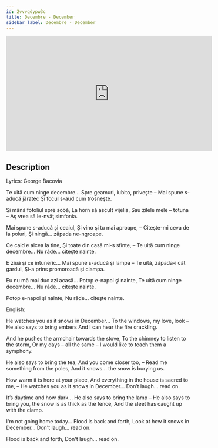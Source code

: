 ```yaml
---
id: 2vvvqdypw3c
title: Decembre - December
sidebar_label: Decembre - December
---
```


<iframe
  width="560"
  height="315"
  src="https://www.youtube.com/embed/2vvvqdypw3c"
  title="YouTube video player"
  frameborder="0"
  allow="accelerometer; autoplay; clipboard-write; encrypted-media; gyroscope; picture-in-picture; web-share"
  referrerpolicy="strict-origin-when-cross-origin"
  allowfullscreen
></iframe>

## Description

Lyrics: George Bacovia

Te uită cum ninge decembre…
Spre geamuri, iubito, priveşte –
Mai spune s-aducă jăratec
Şi focul s-aud cum trosneşte.

Şi mână fotoliul spre sobă,
La horn să ascult vijelia,
Sau zilele mele – totuna –
Aş vrea să le-nvăţ simfonia.

Mai spune s-aducă şi ceaiul,
Şi vino şi tu mai aproape, –
Citeşte-mi ceva de la poluri,
Şi ningă… zăpada ne-ngroape.

Ce cald e aicea la tine,
Şi toate din casă mi-s sfinte, –
Te uită cum ninge decembre…
Nu râde… citeşte nainte.

E ziuă şi ce întuneric…
Mai spune s-aducă şi lampa –
Te uită, zăpada-i cât gardul,
Şi-a prins promoroacă şi clampa.

Eu nu mă mai duc azi acasă…
Potop e-napoi şi nainte,
Te uită cum ninge decembre…
Nu râde… citeşte nainte.

Potop e-napoi şi nainte,
Nu râde… citeşte nainte.

English:

He watches you as it snows in December…
To the windows, my love, look –
He also says to bring embers
And I can hear the fire crackling.

And he pushes the armchair towards the stove,
To the chimney to listen to the storm,
Or my days – all the same –
I would like to teach them a symphony.

He also says to bring the tea,
And you come closer too, –
Read me something from the poles,
And it snows… the snow is burying us.

How warm it is here at your place,
And everything in the house is sacred to me, –
He watches you as it snows in December…
Don’t laugh… read on.

It’s daytime and how dark…
He also says to bring the lamp –
He also says to bring you, the snow is as thick as the fence,
And the sleet has caught up with the clamp.

I'm not going home today…
Flood is back and forth,
Look at how it snows in December…
Don't laugh… read on.

Flood is back and forth,
Don't laugh… read on.

